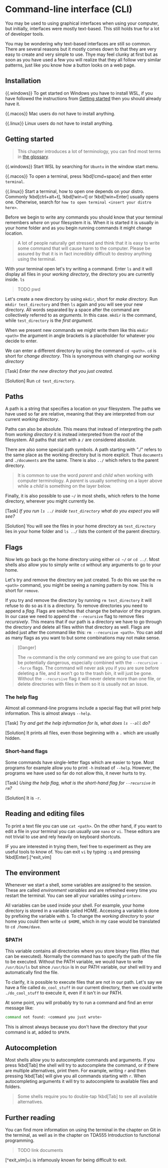 # Command-line interface (CLI)

You may be used to using graphical interfaces when using your computer, but initially, interfaces were mostly text-based. This still holds true for a lot of developer tools.

You may be wondering why text-based interfaces are still so common. There are several reasons but it mostly comes down to that they are very easy to create and very simple to use. Thye may feel clunky at first but as soon as you have used a few you will realize that they all follow very similar patterns, just like you know how a button looks on a web page.

## Installation

{{.windows}}
To get started on Windows you have to install WSL, if you have followed the instructions from [Getting started](../getting_started.md) then you should already have it.

{{.macos}}
Mac users do not have to install anything.

{{.linux}}
Linux users do not have to install anything.

## Getting started

> This chapter introduces a lot of terminology, you can find most terms in [the glossary](../glossary.md#command-line-terms).

{{.windows}}
Start WSL by searching for `Ubuntu` in the window start menu.

{{.macos}}
To open a terminal, press !kbd[!cmd+space] and then enter `terminal`.

{{.linux}}
Start a terminal, how to open one depends on your distro. Commonly !kbd[ctrl+alt+t], !kbd[!win+t] or !kbd[!win+Enter] usually opens one. Otherwise, search for `how to open terminal <insert your distro here>`.

Before we begin to write any commands you should know that your terminal remembers _where_ on your filesystem it is. When it is started it is usually in your home folder and as you begin running commands it might change location.

> A lot of people naturally get stressed and think that it is easy to write some command that will cause harm to the computer. Please be assured by that it is in fact incredibly difficult to destroy anything using the terminal.

With your terminal open let's try writing a command. Enter `ls` and it will display all files in your _working directory_, the directory you are currently inside. `ls`

> TODO pwd

Let's create a new directory by using `mkdir`, short for _make directory_. Run `mkdir test_directory` and then `ls` again and you will see your new directory. All words separated by a space after the command are collectively referred to as _arguments_. In this case. `mkdir` is the command, while `test_directory` is the _first argument_.

When we present new commands we might write them like this `mkdir <path>` the argument in angle brackets is a placeholder for whatever you decide to enter.

We can enter a different directory by using the command `cd <path>`. `cd` is short for _change directory_. This is synonymous with changing our _working directory_

[Task]
_Enter the new directory that you just created._

[Solution]
Run `cd test_directory`.

## Paths

A path is a string that specifies a location on your filesystem. The paths we have used so far are relative, meaning that they are interpreted from our current _working directory_.

Paths can also be absolute. This means that instead of interpreting the path from _working directory_ it is instead interpreted from the _root_ of the filesystem. All paths that start with a `/` are considered absolute.

There are also some special path symbols. A path starting with "./" refers to the same place as the working directory but is more explicit. Thus `documents` and `./documents` are the same. There is also `../` which refers to the parent directory.

> It is common to use the word _parent_ and _child_ when working with computer terminology. A _parent_ is usually something on a layer above while a _child_ is something on the layer below.

Finally, it is also possible to use `~/` in most shells, which refers to the home directory, wherever you might currently be.

[Task]
_If you run `ls ../` inside `test_directory` what do you expect you will see?_

[Solution]
You will see the files in your home directory as `test_directory` lies in your home folder and `ls ../` lists the content of the parent directory.

## Flags

Now lets go back go the home directory using either `cd ~/` or `cd ../`. Most shells also allow you to simply write `cd` without any arguments to go to your home.

Let's try and remove the directory we just created. To do this we use the `rm <path>` command, you might be seeing a naming pattern by now. This is short for `remove`.

If you try and remove the directory by running `rm test_directory` it will refuse to do so as it is a directory. To remove directories you need to append a _flag_. Flags are switches that change the behavior of the program. In our case we need to append the `--recursive` flag to remove files _recursively_. This means that if our path is a directory we have to go through the directory and delete all files within that directory as well. Flags are added just after the command like this: `rm --recursive <path>`. You can add as many flags as you want to but some combinations may not make sense.

> [Danger]
>
> The `rm` command is the only command we are going to use that can be potentially dangerous, especially combined with the `--recursive --force` flags. The command will never ask you if you are sure before deleting a file, and it won't go to the trash bin, it will just be gone. Without the `--recursive` flag it will never delete more than one file, or delete directories with files in them so it is usually not an issue.

### The help flag

Almost all command-line programs include a special flag that will print help information. This is almost always `--help`.

[Task]
_Try and get the help information for ls, what does `ls --all` do?_

[Solution]
It prints all files, even those beginning with a `.` which are usually hidden.

### Short-hand flags

Some commands have single-letter flags which are easier to type. Most programs for example allow you to print `-h` instead of `--help`. However, the programs we have used so far do not allow this, it never hurts to try.

[Task]
_Using the help flag, what is the short-hand flag for `--recursive` in `rm`?_

[Solution]
It is `-r`.

## Reading and editing files

To print a text file you can use `cat <path>`. On the other hand, if you want to edit a file in your terminal you can usually use `nano` or `vi`. These editors are not trivial to use and rely heavily on keyboard shortcuts.

IF you are interested in trying them, feel free to experiment as they are useful tools to know of. You can exit `vi` by typing `:q` and pressing !kbd[Enter].[^exit_vim]

## The environment

Whenever we start a shell, some variables are assigned to the session. These are called _environment variables_ and are refreshed every time you restart the terminal. You can see all your variables using `printenv`.

All variables can be used inside your shell. For example, your home directory is stored in a variable called HOME. Accessing a variable is done by prefixing the variable with `$`. To change the _working directory_ to your home you could then write `cd $HOME`, which in my case would be translated to `cd /home/dave`.

### $PATH

This variable contains all directories where you store binary files (files that can be executed). Normally the command has to specify the path of the file to be executed. Without the PATH variable, we would have to write `/usr/bin/ls` but since `/usr/bin` is in our PATH variable, our shell will try and automatically find the file.

To clarify, it is possible to execute files that are not in our path. Let's say we have a file called `do_cool_stuff` in our current directory, then we could write `./do_cool_stuff` to execute it, even if it isn't in our PATH.

At some point, you will probably try to run a command and find an error message
like:
```bash
command not found: <command you just wrote>
```
This is almost always because you don't have the directory that your command is
at, added to `$PATH`.

## Autocompletion

Most shells allow you to autocomplete commands and arguments. If you press !kbd[Tab] the shell will try to autocomplete the command, or if there are multiple alternatives, print them. For example, writing `r` and then pressing !kbd[Tab] will give you all commands starting with `r`. When autocompleting arguments it will try to autocomplete to available files and folders.

> Some shells require you to double-tap !kbd[Tab] to see all available alternatives.

## Further reading

You can find more information on using the terminal in the chapter on Git in the terminal, as well as in the chapter on TDA555 Introduction to functional programming.

> TODO link documents

[^exit_vim]`vi` is infamously known for being difficult to exit.
